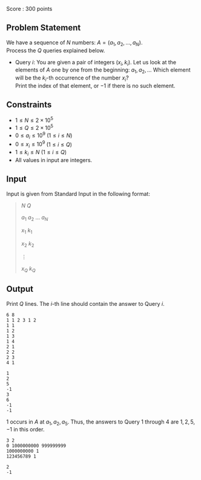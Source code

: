 Score : $300$ points

## Problem Statement

We have a sequence of $N$ numbers: $A = (a_1, a_2, \dots, a_N)$.<br>
Process the $Q$ queries explained below.

- Query $i$: You are given a pair of integers $(x_i, k_i)$. Let us look at the elements of $A$ one by one from the beginning: $a_1, a_2, \dots$ Which element will be the $k_i$-th occurrence of the number $x_i$?<br>
    Print the index of that element, or $-1$ if there is no such element.

## Constraints

- $1 \leq N \leq 2 \times 10^5$
- $1 \leq Q \leq 2 \times 10^5$
- $0 \leq a_i \leq 10^9$ $(1 \leq i \leq N)$
- $0 \leq x_i \leq 10^9$ $(1 \leq i \leq Q)$
- $1 \leq k_i \leq N$ $(1 \leq i \leq Q)$
- All values in input are integers.

## Input

Input is given from Standard Input in the following format:

> $N$ $Q$
> 
> $a_1$ $a_2$ $\dots$ $a_N$
> 
> $x_1$ $k_1$
> 
> $x_2$ $k_2$
> 
> $\vdots$
> 
> $x_Q$ $k_Q$

## Output

Print $Q$ lines. The $i$-th line should contain the answer to Query $i$.

```input1
6 8
1 1 2 3 1 2
1 1
1 2
1 3
1 4
2 1
2 2
2 3
4 1
```

```output1
1
2
5
-1
3
6
-1
-1
```

$1$ occurs in $A$ at $a_1, a_2, a_5$. Thus, the answers to Query $1$ through $4$ are $1, 2, 5, -1$ in this order.

```input2
3 2
0 1000000000 999999999
1000000000 1
123456789 1
```

```output2
2
-1
```